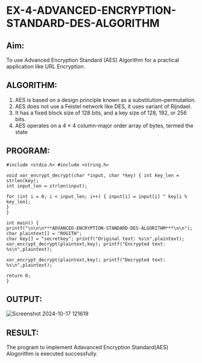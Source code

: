 # EX-4-ADVANCED-ENCRYPTION-STANDARD-DES-ALGORITHM

## Aim:
  To use Advanced Encryption Standard (AES) Algorithm for a practical application like URL Encryption.

## ALGORITHM: 
  1. AES is based on a design principle known as a substitution–permutation. 
  2. AES does not use a Feistel network like DES, it uses variant of Rijndael. 
  3. It has a fixed block size of 128 bits, and a key size of 128, 192, or 256 bits. 
  4. AES operates on a 4 × 4 column-major order array of bytes, termed the state

## PROGRAM: 
```
#include <stdio.h> #include <string.h>

void xor_encrypt_decrypt(char *input, char *key) { int key_len = strlen(key);
int input_len = strlen(input);

for (int i = 0; i < input_len; i++) { input[i] = input[i] ^ key[i % key_len];
}
}

int main() {
printf("\n\n\n***ADVANCED-ENCRYPTION-STANDARD-DES-ALGORITHM***\n\n"); char plaintext[] = "ROGITH";
char key[] = "secretkey"; printf("Original text: %s\n",plaintext);
xor_encrypt_decrypt(plaintext,key); printf("Encrypted text: %s\n",plaintext);

xor_encrypt_decrypt(plaintext,key); printf("Decrypted text: %s\n",plaintext);

return 0;
}
```

## OUTPUT:
![Screenshot 2024-10-17 121619](https://github.com/user-attachments/assets/030c6400-d1d0-41da-95a0-a08494d695e6)

## RESULT: 
The program to implement Adavanced Encryption Standard(AES) Alogorithm is executed successfully.
